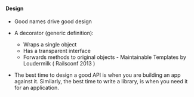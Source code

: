 #### Design

- Good names drive good design

- A decorator (generic definition):
  * Wraps a single object
  * Has a transparent interface
  * Forwards methods to original objects - Maintainable Templates by Loudermilk ( Railsconf 2013 )

- The best time to design a good API is when you are building an app against it. Similarly, the best time to write a library, is when you need it for an application.

